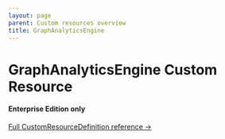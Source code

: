```yaml
---
layout: page
parent: Custom resources overview
title: GraphAnalyticsEngine
---
```


# GraphAnalyticsEngine Custom Resource


#### Enterprise Edition only

[Full CustomResourceDefinition reference ->](./api/GraphAnalyticsEngine.V1Alpha1.md)
